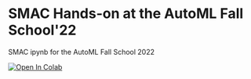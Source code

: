 # SMAC Hands-on at the AutoML Fall School'22

SMAC ipynb for the AutoML Fall School 2022

[![Open In Colab](https://colab.research.google.com/assets/colab-badge.svg)](https://colab.research.google.com/drive/137hZ5x3MwgfZF8UaBbT2Q3yavSyoT9Yc?usp=sharing)
